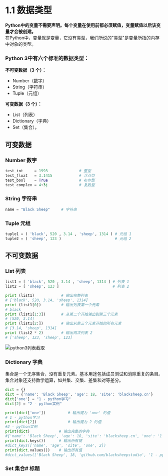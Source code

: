 # 1.1 数据类型
**Python中的变量不需要声明。每个变量在使用前都必须赋值，变量赋值以后该变量才会被创建。**  
在Python中，变量就是变量，它没有类型，我们所说的"类型"是变量所指的内存中对象的类型。

### Python 3中有六个标准的数据类型：
**不可变数据（3 个）：**
- Number（数字）
- String（字符串）
- Tuple（元组）

**可变数据（3 个）：**
- List（列表）
- Dictionary（字典）
- Set（集合）。
## 可变数据
### Number 数字
```python
test_int     = 1993              # 整型
test_float   = 3.1415            # 浮点型
test_bool    = True              # 布尔型
test_complex = 4+3j              # 复数型
```
### String 字符串
```python
name = "Black Sheep"     # 字符串
```
### Tuple 元组
```python
tuple1 = ( 'black', 520 , 3.14 , 'sheep', 1314 ) # 元组 1
tuple2 = ( 'sheep', 123 )                        # 元组 2
```
## 不可变数据
### List 列表
```python
list1 = [ 'black', 520 , 3.14 , 'sheep', 1314 ] # 列表 1
list2 = [ 'sheep', 123 ]                        # 列表 2

print (list1)            # 输出完整列表
# ['black', 520, 3.14, 'sheep', 1314]
print (list1[0])         # 输出列表第一个元素
# black
print (list1[1:3])       # 从第二个开始输出到第三个元素
# [520, 3.14]
print (list1[2:])        # 输出从第三个元素开始的所有元素
# [3.14, 'sheep', 1314]
print (list2 * 2)        # 输出两次列表 2
# ['sheep', 123, 'sheep', 123]
```
![python3列表截取](https://www.runoob.com/wp-content/uploads/2013/11/list_slicing1.png)

### Dictionary 字典
集合是一个无序集合，没有重复元素。基本用途包括成员测试和消除重复的条目。集合对象还支持数学运算，如并集、交集、差集和对等差分。


```python
dict = {}
dict = {'name': 'Black Sheep', 'age': 18, 'site': 'blacksheep.cn'}
dict['one'] = "1 - python学习"
dict[2] = "2 - python实例"

print(dict['one'])          # 输出键为 'one' 的值
# 1 - python学习
print(dict[2])              # 输出键为 2 的值
#2 - python实例
print(dict)             # 输出完整的字典
#{'name': 'Black Sheep', 'age': 18, 'site': 'blacksheep.cn', 'one': '1 - python学习', 2: '2 - python实例'}
print(dict.keys())      # 输出所有键
#dict_keys(['name', 'age', 'site', 'one', 2])
print(dict.values())    # 输出所有值
#dict_values(['Black Sheep', 18, 'github.com/blacksheepstudio', '1 - python学习', '2 - python实例'])
```

### Set 集合# 标题

